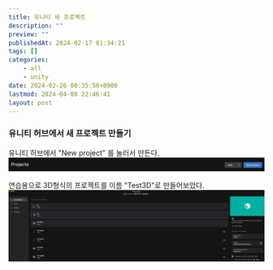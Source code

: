 ```yaml
---
title: 유니티 새 프로젝트
description: ""
preview: ""
publishedAt: 2024-02-17 01:34:21
tags: []
categories:
    - all
    - unity
date: 2024-02-26 00:35:58+0900
lastmod: 2024-04-08 22:46:41
layout: post
---
```


### 유니티 허브에서 새 프로젝트 만들기  

유니티 허브에서 "New project" 를 눌러서 만든다.
![new](../assets/new.png)

연습용으로 3D형식의 프로젝트를 이름 "Test3D"로 만들어보았다.
![projname](../assets/projname.png)

